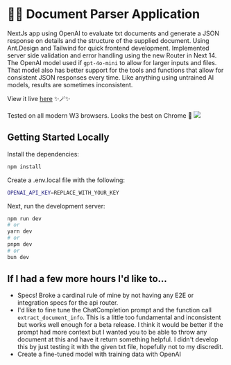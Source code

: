 # 📄✨ Document Parser Application
NextJs app using OpenAI to evaluate txt documents and generate a JSON response on details and the structure of the supplied document. Using Ant.Design and Tailwind for quick frontend development. Implemented server side validation and error handling using the new Router in Next 14. The OpenAI model used if `gpt-4o-mini` to allow for larger inputs and files. That model also has better support for the tools and functions that allow for consistent JSON responses every time. Like anything using untrained AI models, results are sometimes inconsistent.

View it live [here](https://document.raygun-playground.com/) ✨🪄✨

Tested on all modern W3 browsers. Looks the best on Chrome 🧐
![]([http://url/to/img.png](https://www.google.com/url?sa=i&url=https%3A%2F%2Fen.m.wikipedia.org%2Fwiki%2FFile%3AGoogle_Chrome_icon_%2528February_2022%2529.svg&psig=AOvVaw1GEmWvdC893adI-8PnTh5A&ust=1722446111977000&source=images&cd=vfe&opi=89978449&ved=0CBEQjRxqFwoTCJDao_ihz4cDFQAAAAAdAAAAABAE))


## Getting Started Locally
Install the dependencies:
```bash
npm install
```

Create a .env.local file with the following:
```bash
OPENAI_API_KEY=REPLACE_WITH_YOUR_KEY
```

Next, run the development server:

```bash
npm run dev
# or
yarn dev
# or
pnpm dev
# or
bun dev
```

## If I had a few more hours I'd like to...
- Specs! Broke a cardinal rule of mine by not having any E2E or integration specs for the api router.
- I'd like to fine tune the ChatCompletion prompt and the function call `extract_document_info`. This is a little too fundamental and inconsistent but works well enough for a beta release. I think it would be better if the prompt had more context but I wanted you to be able to throw any document at this and have it return something helpful. I didn't develop this by just testing it with the given txt file, hopefully not to my discredit.
- Create a fine-tuned model with training data with OpenAI
